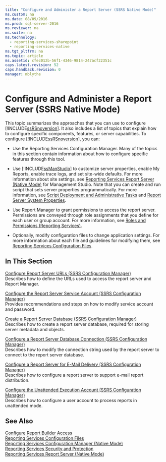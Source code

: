 ```yaml
---
title: "Configure and Administer a Report Server (SSRS Native Mode)"
ms.custom: na
ms.date: 08/09/2016
ms.prod: sql-server-2016
ms.reviewer: na
ms.suite: na
ms.technology: 
  - reporting-services-sharepoint
  - reporting-services-native
ms.tgt_pltfrm: na
ms.topic: article
ms.assetid: cfec012b-56f1-4346-9814-247acf22351c
caps.latest.revision: 52
caps.handback.revision: 0
manager: mblythe
---
```

# Configure and Administer a Report Server (SSRS Native Mode)
This topic summarizes the approaches that you can use to configure [!INCLUDE[ssRSnoversion](../../Topics/TopicNameContainA/tokens/ssRSnoversion_md.md)]. It also includes a list of topics that explain how to configure specific components, features, or server capabilities. To configure [!INCLUDE[ssRSnoversion](../../Topics/TopicNameContainA/tokens/ssRSnoversion_md.md)], you can:  
  
-   Use the Reporting Services Configuration Manager. Many of the topics in this section contain information about how to configure specific features through this tool.  
  
-   Use [!INCLUDE[ssManStudio](../../Topics/TopicNameContainA/tokens/ssManStudio_md.md)] to customize server properties, enable My Reports, enable trace logs, and set site-wide defaults. For more information about site settings, see [Reporting Services Report Server (Native Mode)](../../Topics/TopicNameNotContainA/Reporting-Services-Report-Server--Native-Mode-.md) for Management Studio. Note that you can create and run script that sets server properties programmatically. For more information, see [Script Deployment and Administrative Tasks](../../Topics/TopicNameNotContainA/Script-Deployment-and-Administrative-Tasks.md) and [Report Server System Properties](assetId:///cd874117-00e5-4ae6-8629-eb9ba9f40478).  
  
-   Use Report Manager to grant permissions to access the report server. Permissions are conveyed through role assignments that you define for each user or group account. For more information, see [Roles and Permissions (Reporting Services)](../../Topics/TopicNameNotContainA/Roles-and-Permissions--Reporting-Services-.md).  
  
-   Optionally, modify configuration files to change application settings. For more information about each file and guidelines for modifying them, see [Reporting Services Configuration Files](../../Topics/TopicNameNotContainA/Reporting-Services-Configuration-Files.md).  
  
## In This Section  
 [Configure Report Server URLs  (SSRS Configuration Manager)](../../Topics/TopicNameNotContainA/Configure-Report-Server-URLs---SSRS-Configuration-Manager-.md)  
 Describes how to define the URLs used to access the report server and Report Manager.  
  
 [Configure the Report Server Service Account (SSRS Configuration Manager)](../../Topics/TopicNameNotContainA/Configure-the-Report-Server-Service-Account--SSRS-Configuration-Manager-.md)  
 Provides recommendations and steps on how to modify service account and password.  
  
 [Create a Report Server Database  (SSRS Configuration Manager)](../../Topics/TopicNameContainA/Create-a-Report-Server-Database---SSRS-Configuration-Manager-.md)  
 Describes how to create a report server database, required for storing server metadata and objects.  
  
 [Configure a Report Server Database Connection  (SSRS Configuration Manager)](../../Topics/TopicNameContainA/Configure-a-Report-Server-Database-Connection---SSRS-Configuration-Manager-.md)  
 Describes how to modify the connection string used by the report server to connect to the report server database.  
  
 [Configure a Report Server for E-Mail Delivery (SSRS Configuration Manager)](assetId:///b838f970-d11a-4239-b164-8d11f4581d83)  
 Describes how to configure a report server to support e-mail report distribution.  
  
 [Configure the Unattended Execution Account (SSRS Configuration Manager)](../../Topics/TopicNameNotContainA/Configure-the-Unattended-Execution-Account--SSRS-Configuration-Manager-.md)  
 Describes how to configure a user account to process reports in unattended mode.  
  
## See Also  
 [Configure Report Builder Access](../../Topics/TopicNameNotContainA/Configure-Report-Builder-Access.md)   
 [Reporting Services Configuration Files](../../Topics/TopicNameNotContainA/Reporting-Services-Configuration-Files.md)   
 [Reporting Services Configuration Manager (Native Mode)](../../Topics/TopicNameNotContainA/Reporting-Services-Configuration-Manager--Native-Mode-.md)   
 [Reporting Services Security and Protection](../../Topics/TopicNameNotContainA/Reporting-Services-Security-and-Protection.md)   
 [Reporting Services Report Server (Native Mode)](../../Topics/TopicNameNotContainA/Reporting-Services-Report-Server--Native-Mode-.md)
